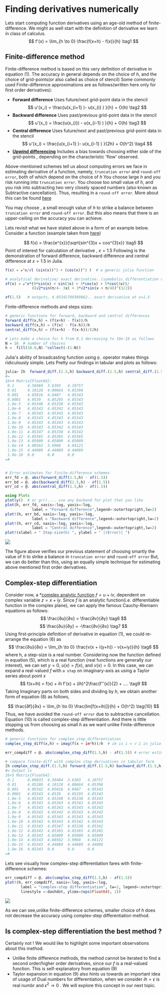 # Finding derivatives numerically

Lets start computing function derivatives using an age-old method of finite-difference. We might as well start with the definition of derivative we learn in class of calculus. 
$$
	f'(x) = \lim_{h \to 0} \frac{f(x+h) - f(x)}{h}   \tag1
$$
## Finite-difference method
Finite-difference method is based on this very definition of derivative in equation $(1)$. The accuracy in general depends on the choice of $h$, and the choice of grid-points(or also called as choice of stencil)
Some commonly used Finite-difference approximations are as follows(written here only for first order derivatives):
- **Forward difference** 
Uses future/next grid-point data in the stencil
$$
			u'(x_i) = \frac{u(x_{i+1} )- u(x_{i} )	}{h} + O(h)  \tag2
$$
- **Backward difference**
Uses past/previous grid-point data in the stencil
$$
			u'(x_i) = \frac{u(x_{i}) - u(x_{i-1} )	}{h} + O(h)  \tag3
$$
- **Central difference**
Uses future/next and past/previous grid-point data in the stencil
$$
			u'(x_i) = \frac{u(x_{i+1} )- u(x_{i-1} )	}{2h} + O(h^2)  \tag4
$$
- **[Upwind differencing](https://en.wikipedia.org/wiki/Upwind_scheme)** Includes a bias towards choosing either side of the grid-points , depending on the characteristic 'flow' observed.

Above-mentioned schemes tell us about computing errors we face in estimating derivative of a function, namely, `truncation error` and `round-off error`, both of which depend on the choice of $h$
You choose large $h$ and you risk running into `truncation error`.
You choose too small value of $h$, and you risk into subtracting two very closely spaced numbers (also known as Subtractive cancellation). Thus, resulting in a `round-off error`. More about this can be found [here](https://en.wikipedia.org/wiki/Round-off_error#Roundoff_error_caused_by_floating-point_arithmetic)


You may choose , a small enough value of $h$ to strike a balance between `truncation error` and `round-off error`. But this also means that there is an upper-ceiling on the accuracy you can achieve.

Lets revisit what we have stated above in a form of an example below.
Consider a function (example taken from [here](https://hal.archives-ouvertes.fr/hal-01483287/document)) 

$$
	f(x) = \frac{e^{x}}{\sqrt{sin^{3}x + cos^{3}x}}   \tag5
$$
Point of interest for calculation of derivative , $x = 1.5$
Following is the demonstration of forward difference, backward difference and central difference at $x=  1.5$ in Julia.

```julia
f(x) = ℯ^x/√( (sin(x))^3 + (cos(x))^3 )  # a generic julia function

# analytical derivative/ exact derivative..(symobolic differentiation or manual way)
∂f(x) = ℯ^x*(9*sin(x) + sin(3x) + 3*cos(x) + 5*cos(3x))/
            ((√2*sin(π/4- 3x) + 3*√2*sin(x + π/4))^(3/2))

∂f(1.5)   # outputs, 4.05342789389862.. exact derivative at x=1.5
```


Finite-difference methods and steps sizes:
```julia  
# generic functions for forward, backward and central differences
forward_diff(x,h) = (f(x+h) - f(x))/h 
backward_diff(x,h) = (f(x) - f(x-h))/h
central_diff(x,h) = (f(x+h) - f(x-h))/(2h)

# Lets make a choice for h from 0.1 decreasing to 10e-16 as follows
N = 16  # number of choices
h =  fill(10.0,N).^collect(-(1:N))
```
Julia's ability of broadcasting function using `@.` operator makes things ridiculously simple. Lets Pretty our findings in tabular and plots as follows:
```julia
julia> [h  forward_diff.(1.5,h) backward_diff.(1.5,h) central_diff.(1.5,h)]
#=
16×4 Matrix{Float64}:
 0.1      4.58484  3.6303   4.10757
 0.01     4.10128  4.00664  4.05396
 0.001    4.05816  4.0487   4.05343
 0.0001   4.0539   4.05295  4.05343
 1.0e-5   4.05348  4.05338  4.05343
 1.0e-6   4.05343  4.05342  4.05343
 1.0e-7   4.05343  4.05343  4.05343
 1.0e-8   4.05343  4.05343  4.05343
 1.0e-9   4.05343  4.05343  4.05343
 1.0e-10  4.05343  4.05342  4.05343
 1.0e-11  4.05347  4.05338  4.05342
 1.0e-12  4.05365  4.05365  4.05365
 1.0e-13  4.05009  4.05009  4.05009
 1.0e-14  4.08562  3.9968   4.04121
 1.0e-15  4.44089  4.44089  4.44089
 1.0e-16  0.0      0.0      0.0
=#


# Error estimates for finite-difference schemes
err_fd = @. abs(forward_diff(1.5,h) - ∂f(1.5))
err_bd = @. abs(backward_diff(1.5,h) - ∂f(1.5))
err_cd = @. abs(central_diff(1.5,h) - ∂f(1.5))

using Plots
plotly()  # or gr().... use any backend for plot that you like
plot(h, err_fd, xaxis=:log, yaxis=:log, 
            label = "Forward difference",legend=:outertopright,lw=2)
plot!(h, err_bd, xaxis=:log, yaxis=:log, 
            label = "Backward difference",legend=:outertopright,lw=2)
plot!(h, err_cd, xaxis=:log, yaxis=:log, 
            label = "Central difference",legend=:outertopright,lw=2)
plot!(xlabel = " Step-size(h) ", ylabel = " |(Error)| ")
```
![](https://github.com/yewalenikhil65/Numerical-methods-HPC-aspects/blob/master/assets/finite_diff.png)</br>

The figure above verifies our previous statement of choosing smartly the value of $h$ to strike a balance in `truncation error` and `round-off error`
But, we can do better than this, using an equally simple technique for estimating above mentioned first order derivatives.

## Complex-step differentiation
Consider now, a *[complex analytic function](https://en.wikipedia.org/wiki/Analytic_function) $f = u + i v$, dependent on complex variable $z= x+iy$. Since $f$ is an analytic function(i.e.  differentiable function in the complex plane), we can apply the famous Cauchy-Riemann equations as follows:
$$
	\frac{∂u}{∂x} = \frac{∂v}{∂y}	\tag6
$$
$$
		\frac{∂u}{∂y} = -\frac{∂v}{∂x}	  \tag7
$$
Using first-principle definition of derivative in equation $(1)$, we could re-arrange the equation $(6)$ as
$$
	\frac{∂u}{∂x} = \lim_{h \to 0} \frac{v(x + i(y+h)) - v(x+iy)}{h}  \tag8
$$
where h, a step-size is a real number. Considering now the function defined in equation $(5)$, which is a real function (real functions are generally our interest), we can set $y=0$, $u(x) = f(x)$, and $v(x) = 0$.
In this case, we can expand a real-valued $f$ with `a step` on imaginary-axis as using a Taylor series about point $x$
$$
f(x+ih) = f(x) + ih f'(x) + (ih)^2\frac{f''(x)}{2} + ....    \tag9
$$
Taking Imaginary parts on both sides and dividing by $h$, we obtain another form of equation $(8)$ as follows,

$$
	\frac{∂f}{∂x} = \lim_{h \to 0} \frac{Im[f(x+ih)]}{h} + O(h^2)      \tag{10}
$$
Thus, we have avoided the `round-off error` due to subtractive cancellation. Equation $(10)$ is called complex-step differentiation. 
And there is little stopping us from choosing as small $h$ as we want unlike Finite-difference methods.

```julia
# generic functions for complex_step_differentiation
complex_step_diff(x,h) = imag(f(x + im*h))/h  # im is i = √-1 in julia

err_compdiff = @. abs(complex_step_diff(1.5,h) - ∂f(1.5)) # error estimate

# compare finite-diff with complex step derivatives in tabular form
[h complex_step_diff.(1.5,h) forward_diff.(1.5,h) backward_diff.(1.5,h) central_diff.(1.5,h)]
#= Output is
16×5 Matrix{Float64}:
 0.1      4.00033  4.58484  3.6303   4.10757
 0.01     4.05289  4.10128  4.00664  4.05396
 0.001    4.05342  4.05816  4.0487   4.05343
 0.0001   4.05343  4.0539   4.05295  4.05343
 1.0e-5   4.05343  4.05348  4.05338  4.05343
 1.0e-6   4.05343  4.05343  4.05342  4.05343
 1.0e-7   4.05343  4.05343  4.05343  4.05343
 1.0e-8   4.05343  4.05343  4.05343  4.05343
 1.0e-9   4.05343  4.05343  4.05343  4.05343
 1.0e-10  4.05343  4.05343  4.05342  4.05343
 1.0e-11  4.05343  4.05347  4.05338  4.05342
 1.0e-12  4.05343  4.05365  4.05365  4.05365
 1.0e-13  4.05343  4.05009  4.05009  4.05009
 1.0e-14  4.05343  4.08562  3.9968   4.04121
 1.0e-15  4.05343  4.44089  4.44089  4.44089
 1.0e-16  4.05343  0.0      0.0      0.0
=#

```
Lets see visually how complex-step differentiation fares with finite-difference schemes:

```julia
err_compdiff = @. abs(complex_step_diff(1.5,h) - ∂f(1.5))
plot!(h, err_compdiff, xaxis=:log, yaxis=:log,
       label = "complex-step differentiation", lw=2, legend=:outertopright,
       linestyle =:dashdot, ylims=(eps(Float64), 1))

```
![](https://github.com/yewalenikhil65/Numerical-methods-HPC-aspects/blob/master/assets/complex_step.png)</br>

As we can see,unlike finite-difference schemes, smaller choice of $h$ does not decrease the accuracy using complex-step differentiation method.

## Is complex-step differentiation the best method ?
Certainly not ! We would like to highlight some important observations about this method.
- Unlike finite difference methods, the method cannot be iterated to find a second order/higher order derivatives, since our $f$ is a real-valued function. This is self-explanatory from equation $(9)$
- Taylor expansion in equation $(9)$ also hints us towards an important idea of usage of Dual numbers for differentiation, when we consider $i h = \epsilon$ is real numbr and  $\epsilon^2 \to 0$ . We will explore this concept in our next topic.

